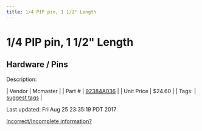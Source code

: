 ```yaml
---
title: 1/4 PIP pin, 1 1/2" Length
---
```


# 1/4 PIP pin, 1 1/2" Length
## Hardware / Pins
Description: 	 

| Vendor | Mcmaster | 
| Part # | [92384A036](https://www.mcmaster.com/#92384A036) | 
| Unit Price | $24.60 | 
| Tags: | [suggest tags](https://docs.google.com/forms/d/e/1FAIpQLSeWyY8v3RgOty-MyWmh9U0iivNYN_molChYyS-0U-o-kOAv_g/viewform) | 

Last updated: Fri Aug 25 23:35:19 PDT 2017

 [Incorrect/Incomplete information?](https://docs.google.com/forms/d/e/1FAIpQLSeWyY8v3RgOty-MyWmh9U0iivNYN_molChYyS-0U-o-kOAv_g/viewform)